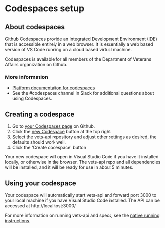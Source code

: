 # Codespaces setup

## About codespaces

Github Codespaces provide an Integrated Development Environment (IDE) that is accessible entirely in a web browser. It is essentially a web based version of VS Code running on a cloud based virtual machine.

Codespaces is available for all members of the Department of Veterans Affairs organization on Github.

### More information

- [Platform documentation for codespaces](https://depo-platform-documentation.scrollhelp.site/developer-docs/using-github-codespaces)
- See the #codespaces channel in Slack for additional questions about using Codespaces.

## Creating a codespace

1. Go to [your Codespaces page](https://github.com/codespaces) on Github.
2. Click the [new Codespace](https://github.com/codespaces/new) button at the top right.
3. Select the vets-api repository and adjust other settings as desired, the defaults should work well.
4. Click the 'Create codespace' button

Your new codespace will open in Visual Studio Code if you have it installed locally, or otherwise in the browser. The vets-api repo and all dependencies will be installed, and it will be ready for use in about 5 minutes.

## Using your codespace

Your codespace will automatically start vets-api and forward port 3000 to your local machine if you have Visual Studio Code installed. The API can be accessed at http://localhost:3000/

For more information on running vets-api and specs, see the [native running instructions](running_natively.md).
